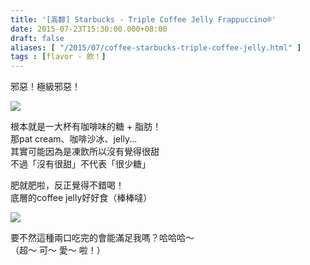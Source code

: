 ```yaml
---
title: '[高馡] Starbucks - Triple Coffee Jelly Frappuccino®'
date: 2015-07-23T15:30:00.000+08:00
draft: false
aliases: [ "/2015/07/coffee-starbucks-triple-coffee-jelly.html" ]
tags : [flavor - 飲！]
---
```


邪惡！極級邪惡！  

![](/images/starbuckstriple1.jpg)

根本就是一大杯有咖啡味的糖 + 脂肪！  
那pat cream、咖啡沙冰、jelly...  
其實可能因為是凍飲所以沒有覺得很甜  
不過「沒有很甜」不代表「很少糖」  
  
肥就肥啦，反正覺得不錯喝！  
底層的coffee jelly好好食（棒棒噠）  

![](/images/starbuckstriple.jpg)

要不然這種兩口吃完的會能滿足我嗎？哈哈哈～  
（超～ 可～ 愛～ 啦！）
